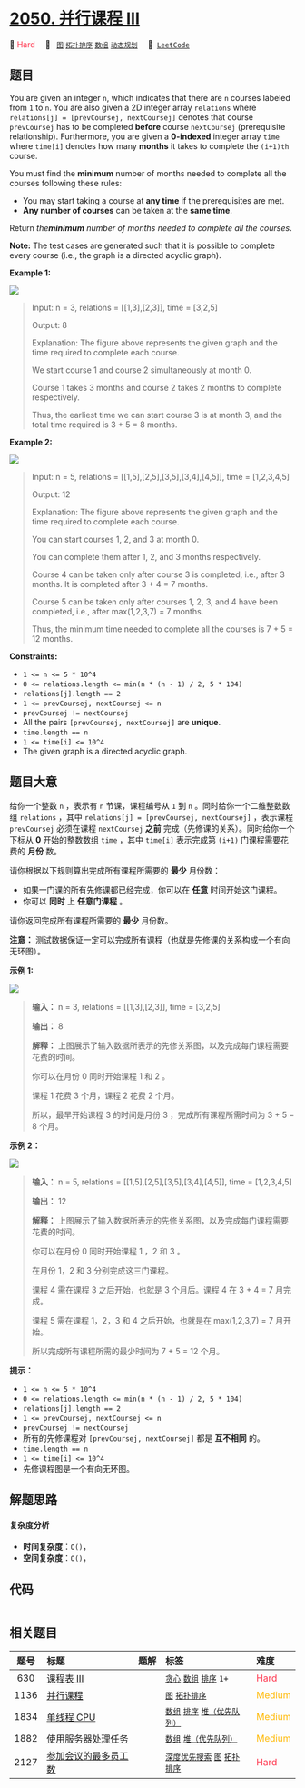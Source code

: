 # [2050. 并行课程 III](https://leetcode.com/problems/parallel-courses-iii)

🔴 <font color=#ff334b>Hard</font>&emsp; 🔖&ensp; [`图`](/leetcode/outline/tag/graph.md) [`拓扑排序`](/leetcode/outline/tag/topological-sort.md) [`数组`](/leetcode/outline/tag/array.md) [`动态规划`](/leetcode/outline/tag/dynamic-programming.md)&emsp; 🔗&ensp;[`LeetCode`](https://leetcode.com/problems/parallel-courses-iii)


## 题目

You are given an integer `n`, which indicates that there are `n` courses
labeled from `1` to `n`. You are also given a 2D integer array `relations`
where `relations[j] = [prevCoursej, nextCoursej]` denotes that course
`prevCoursej` has to be completed **before** course `nextCoursej`
(prerequisite relationship). Furthermore, you are given a **0-indexed**
integer array `time` where `time[i]` denotes how many **months** it takes to
complete the `(i+1)th` course.

You must find the **minimum** number of months needed to complete all the
courses following these rules:

  * You may start taking a course at **any time** if the prerequisites are met.
  * **Any number of courses** can be taken at the **same time**.

Return _the**minimum** number of months needed to complete all the courses_.

**Note:** The test cases are generated such that it is possible to complete
every course (i.e., the graph is a directed acyclic graph).



**Example 1:**

**![](https://assets.leetcode.com/uploads/2021/10/07/ex1.png)**

> Input: n = 3, relations = [[1,3],[2,3]], time = [3,2,5]
> 
> Output: 8
> 
> Explanation: The figure above represents the given graph and the time required to complete each course. 
> 
> We start course 1 and course 2 simultaneously at month 0.
> 
> Course 1 takes 3 months and course 2 takes 2 months to complete respectively.
> 
> Thus, the earliest time we can start course 3 is at month 3, and the total time required is 3 + 5 = 8 months.

**Example 2:**

**![](https://assets.leetcode.com/uploads/2021/10/07/ex2.png)**

> Input: n = 5, relations = [[1,5],[2,5],[3,5],[3,4],[4,5]], time = [1,2,3,4,5]
> 
> Output: 12
> 
> Explanation: The figure above represents the given graph and the time required to complete each course.
> 
> You can start courses 1, 2, and 3 at month 0.
> 
> You can complete them after 1, 2, and 3 months respectively.
> 
> Course 4 can be taken only after course 3 is completed, i.e., after 3 months. It is completed after 3 + 4 = 7 months.
> 
> Course 5 can be taken only after courses 1, 2, 3, and 4 have been completed, i.e., after max(1,2,3,7) = 7 months.
> 
> Thus, the minimum time needed to complete all the courses is 7 + 5 = 12 months.

**Constraints:**

  * `1 <= n <= 5 * 10^4`
  * `0 <= relations.length <= min(n * (n - 1) / 2, 5 * 104)`
  * `relations[j].length == 2`
  * `1 <= prevCoursej, nextCoursej <= n`
  * `prevCoursej != nextCoursej`
  * All the pairs `[prevCoursej, nextCoursej]` are **unique**.
  * `time.length == n`
  * `1 <= time[i] <= 10^4`
  * The given graph is a directed acyclic graph.


## 题目大意

给你一个整数 `n` ，表示有 `n` 节课，课程编号从 `1` 到 `n` 。同时给你一个二维整数数组 `relations` ，其中
`relations[j] = [prevCoursej, nextCoursej]` ，表示课程 `prevCoursej` 必须在课程
`nextCoursej` **之前**  完成（先修课的关系）。同时给你一个下标从 **0**  开始的整数数组 `time` ，其中 `time[i]`
表示完成第 `(i+1)` 门课程需要花费的 **月份**  数。

请你根据以下规则算出完成所有课程所需要的 **最少**  月份数：

  * 如果一门课的所有先修课都已经完成，你可以在 **任意**  时间开始这门课程。
  * 你可以 **同时**  上 **任意门课程**  。

请你返回完成所有课程所需要的 **最少**  月份数。

**注意：** 测试数据保证一定可以完成所有课程（也就是先修课的关系构成一个有向无环图）。



**示例  1:**

**![](https://assets.leetcode.com/uploads/2021/10/07/ex1.png)**

> 
> 
> 
> 
> 
> **输入：** n = 3, relations = [[1,3],[2,3]], time = [3,2,5]
> 
> **输出：** 8
> 
> **解释：** 上图展示了输入数据所表示的先修关系图，以及完成每门课程需要花费的时间。
> 
> 你可以在月份 0 同时开始课程 1 和 2 。
> 
> 课程 1 花费 3 个月，课程 2 花费 2 个月。
> 
> 所以，最早开始课程 3 的时间是月份 3 ，完成所有课程所需时间为 3 + 5 = 8 个月。
> 
> 

**示例 2：**

**![](https://assets.leetcode.com/uploads/2021/10/07/ex2.png)**

> 
> 
> 
> 
> 
> **输入：** n = 5, relations = [[1,5],[2,5],[3,5],[3,4],[4,5]], time = [1,2,3,4,5]
> 
> **输出：** 12
> 
> **解释：** 上图展示了输入数据所表示的先修关系图，以及完成每门课程需要花费的时间。
> 
> 你可以在月份 0 同时开始课程 1 ，2 和 3 。
> 
> 在月份 1，2 和 3 分别完成这三门课程。
> 
> 课程 4 需在课程 3 之后开始，也就是 3 个月后。课程 4 在 3 + 4 = 7 月完成。
> 
> 课程 5 需在课程 1，2，3 和 4 之后开始，也就是在 max(1,2,3,7) = 7 月开始。
> 
> 所以完成所有课程所需的最少时间为 7 + 5 = 12 个月。
> 
> 



**提示：**

  * `1 <= n <= 5 * 10^4`
  * `0 <= relations.length <= min(n * (n - 1) / 2, 5 * 104)`
  * `relations[j].length == 2`
  * `1 <= prevCoursej, nextCoursej <= n`
  * `prevCoursej != nextCoursej`
  * 所有的先修课程对 `[prevCoursej, nextCoursej]` 都是 **互不相同**  的。
  * `time.length == n`
  * `1 <= time[i] <= 10^4`
  * 先修课程图是一个有向无环图。


## 解题思路

#### 复杂度分析

- **时间复杂度**：`O()`，
- **空间复杂度**：`O()`，

## 代码

```javascript

```

## 相关题目

<!-- prettier-ignore -->
| 题号 | 标题 | 题解 | 标签 | 难度 |
| :------: | :------ | :------: | :------ | :------ |
| 630 | [课程表 III](https://leetcode.com/problems/course-schedule-iii) |  |  [`贪心`](/leetcode/outline/tag/greedy.md) [`数组`](/leetcode/outline/tag/array.md) [`排序`](/leetcode/outline/tag/sorting.md) `1+` | <font color=#ff334b>Hard</font> |
| 1136 | [并行课程](https://leetcode.com/problems/parallel-courses) |  |  [`图`](/leetcode/outline/tag/graph.md) [`拓扑排序`](/leetcode/outline/tag/topological-sort.md) | <font color=#ffb800>Medium</font> |
| 1834 | [单线程 CPU](https://leetcode.com/problems/single-threaded-cpu) |  |  [`数组`](/leetcode/outline/tag/array.md) [`排序`](/leetcode/outline/tag/sorting.md) [`堆（优先队列）`](/leetcode/outline/tag/heap-priority-queue.md) | <font color=#ffb800>Medium</font> |
| 1882 | [使用服务器处理任务](https://leetcode.com/problems/process-tasks-using-servers) |  |  [`数组`](/leetcode/outline/tag/array.md) [`堆（优先队列）`](/leetcode/outline/tag/heap-priority-queue.md) | <font color=#ffb800>Medium</font> |
| 2127 | [参加会议的最多员工数](https://leetcode.com/problems/maximum-employees-to-be-invited-to-a-meeting) |  |  [`深度优先搜索`](/leetcode/outline/tag/depth-first-search.md) [`图`](/leetcode/outline/tag/graph.md) [`拓扑排序`](/leetcode/outline/tag/topological-sort.md) | <font color=#ff334b>Hard</font> |

<style>
.blue {
    background-color: #096dd9;
    padding: 0.25rem 0.5rem;
    margin: 0;
    font-size: 0.85em;
    border-radius: 3px;
    color: white;
    font-weight: 500;
}
table th:first-of-type { width: 10%; }
table th:nth-of-type(2) { width: 35%; }
table th:nth-of-type(3) { width: 10%; }
table th:nth-of-type(4) { width: 35%; }
table th:nth-of-type(5) { width: 10%; }
</style>
